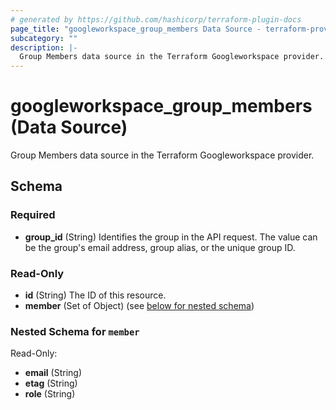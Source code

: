 ```yaml
---
# generated by https://github.com/hashicorp/terraform-plugin-docs
page_title: "googleworkspace_group_members Data Source - terraform-provider-googleworkspace"
subcategory: ""
description: |-
  Group Members data source in the Terraform Googleworkspace provider.
---
```


# googleworkspace_group_members (Data Source)

Group Members data source in the Terraform Googleworkspace provider.



<!-- schema generated by tfplugindocs -->
## Schema

### Required

- **group_id** (String) Identifies the group in the API request. The value can be the group's email address, group alias, or the unique group ID.

### Read-Only

- **id** (String) The ID of this resource.
- **member** (Set of Object) (see [below for nested schema](#nestedatt--member))

<a id="nestedatt--member"></a>
### Nested Schema for `member`

Read-Only:

- **email** (String)
- **etag** (String)
- **role** (String)


